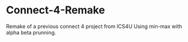 # Connect-4-Remake
Remake of a previous connect 4 project from ICS4U Using min-max with alpha beta prunning.
